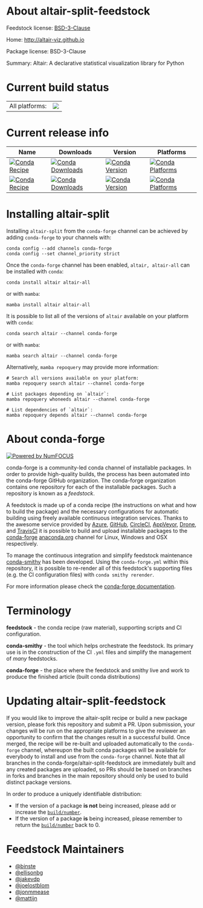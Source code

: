 About altair-split-feedstock
============================

Feedstock license: [BSD-3-Clause](https://github.com/conda-forge/altair-feedstock/blob/main/LICENSE.txt)

Home: http://altair-viz.github.io

Package license: BSD-3-Clause

Summary: Altair: A declarative statistical visualization library for Python

Current build status
====================


<table><tr><td>All platforms:</td>
    <td>
      <a href="https://dev.azure.com/conda-forge/feedstock-builds/_build/latest?definitionId=35&branchName=main">
        <img src="https://dev.azure.com/conda-forge/feedstock-builds/_apis/build/status/altair-feedstock?branchName=main">
      </a>
    </td>
  </tr>
</table>

Current release info
====================

| Name | Downloads | Version | Platforms |
| --- | --- | --- | --- |
| [![Conda Recipe](https://img.shields.io/badge/recipe-altair-green.svg)](https://anaconda.org/conda-forge/altair) | [![Conda Downloads](https://img.shields.io/conda/dn/conda-forge/altair.svg)](https://anaconda.org/conda-forge/altair) | [![Conda Version](https://img.shields.io/conda/vn/conda-forge/altair.svg)](https://anaconda.org/conda-forge/altair) | [![Conda Platforms](https://img.shields.io/conda/pn/conda-forge/altair.svg)](https://anaconda.org/conda-forge/altair) |
| [![Conda Recipe](https://img.shields.io/badge/recipe-altair--all-green.svg)](https://anaconda.org/conda-forge/altair-all) | [![Conda Downloads](https://img.shields.io/conda/dn/conda-forge/altair-all.svg)](https://anaconda.org/conda-forge/altair-all) | [![Conda Version](https://img.shields.io/conda/vn/conda-forge/altair-all.svg)](https://anaconda.org/conda-forge/altair-all) | [![Conda Platforms](https://img.shields.io/conda/pn/conda-forge/altair-all.svg)](https://anaconda.org/conda-forge/altair-all) |

Installing altair-split
=======================

Installing `altair-split` from the `conda-forge` channel can be achieved by adding `conda-forge` to your channels with:

```
conda config --add channels conda-forge
conda config --set channel_priority strict
```

Once the `conda-forge` channel has been enabled, `altair, altair-all` can be installed with `conda`:

```
conda install altair altair-all
```

or with `mamba`:

```
mamba install altair altair-all
```

It is possible to list all of the versions of `altair` available on your platform with `conda`:

```
conda search altair --channel conda-forge
```

or with `mamba`:

```
mamba search altair --channel conda-forge
```

Alternatively, `mamba repoquery` may provide more information:

```
# Search all versions available on your platform:
mamba repoquery search altair --channel conda-forge

# List packages depending on `altair`:
mamba repoquery whoneeds altair --channel conda-forge

# List dependencies of `altair`:
mamba repoquery depends altair --channel conda-forge
```


About conda-forge
=================

[![Powered by
NumFOCUS](https://img.shields.io/badge/powered%20by-NumFOCUS-orange.svg?style=flat&colorA=E1523D&colorB=007D8A)](https://numfocus.org)

conda-forge is a community-led conda channel of installable packages.
In order to provide high-quality builds, the process has been automated into the
conda-forge GitHub organization. The conda-forge organization contains one repository
for each of the installable packages. Such a repository is known as a *feedstock*.

A feedstock is made up of a conda recipe (the instructions on what and how to build
the package) and the necessary configurations for automatic building using freely
available continuous integration services. Thanks to the awesome service provided by
[Azure](https://azure.microsoft.com/en-us/services/devops/), [GitHub](https://github.com/),
[CircleCI](https://circleci.com/), [AppVeyor](https://www.appveyor.com/),
[Drone](https://cloud.drone.io/welcome), and [TravisCI](https://travis-ci.com/)
it is possible to build and upload installable packages to the
[conda-forge](https://anaconda.org/conda-forge) [anaconda.org](https://anaconda.org/)
channel for Linux, Windows and OSX respectively.

To manage the continuous integration and simplify feedstock maintenance
[conda-smithy](https://github.com/conda-forge/conda-smithy) has been developed.
Using the ``conda-forge.yml`` within this repository, it is possible to re-render all of
this feedstock's supporting files (e.g. the CI configuration files) with ``conda smithy rerender``.

For more information please check the [conda-forge documentation](https://conda-forge.org/docs/).

Terminology
===========

**feedstock** - the conda recipe (raw material), supporting scripts and CI configuration.

**conda-smithy** - the tool which helps orchestrate the feedstock.
                   Its primary use is in the construction of the CI ``.yml`` files
                   and simplify the management of *many* feedstocks.

**conda-forge** - the place where the feedstock and smithy live and work to
                  produce the finished article (built conda distributions)


Updating altair-split-feedstock
===============================

If you would like to improve the altair-split recipe or build a new
package version, please fork this repository and submit a PR. Upon submission,
your changes will be run on the appropriate platforms to give the reviewer an
opportunity to confirm that the changes result in a successful build. Once
merged, the recipe will be re-built and uploaded automatically to the
`conda-forge` channel, whereupon the built conda packages will be available for
everybody to install and use from the `conda-forge` channel.
Note that all branches in the conda-forge/altair-split-feedstock are
immediately built and any created packages are uploaded, so PRs should be based
on branches in forks and branches in the main repository should only be used to
build distinct package versions.

In order to produce a uniquely identifiable distribution:
 * If the version of a package **is not** being increased, please add or increase
   the [``build/number``](https://docs.conda.io/projects/conda-build/en/latest/resources/define-metadata.html#build-number-and-string).
 * If the version of a package **is** being increased, please remember to return
   the [``build/number``](https://docs.conda.io/projects/conda-build/en/latest/resources/define-metadata.html#build-number-and-string)
   back to 0.

Feedstock Maintainers
=====================

* [@binste](https://github.com/binste/)
* [@ellisonbg](https://github.com/ellisonbg/)
* [@jakevdp](https://github.com/jakevdp/)
* [@joelostblom](https://github.com/joelostblom/)
* [@jonmmease](https://github.com/jonmmease/)
* [@mattijn](https://github.com/mattijn/)

